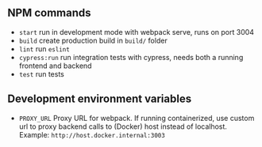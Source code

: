 ## NPM commands

* `start` run in development mode with webpack serve, runs on port 3004
* `build` create production build in `build/` folder
* `lint` run `eslint`
* `cypress:run` run integration tests with cypress, needs both a running frontend and backend
* `test` run tests

## Development environment variables

* `PROXY_URL` Proxy URL for webpack. If running containerized, use custom url to proxy backend calls to (Docker) host instead of localhost. Example: `http://host.docker.internal:3003`
